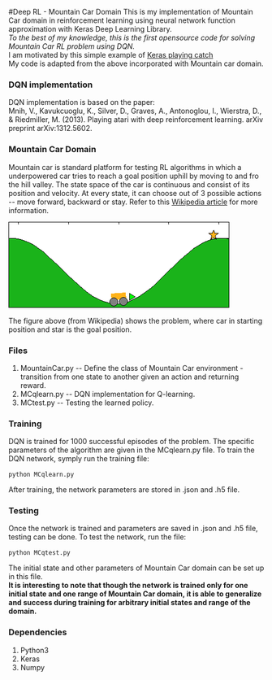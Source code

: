 #Deep RL - Mountain Car Domain
This is my implementation of Mountain Car domain in reinforcement learning using neural network function approximation with Keras Deep Learning Library.  
*To the best of my knowledge, this is the first opensource code for solving Mountain Car RL problem using DQN.*    
I am motivated by this simple example of [Keras playing catch](https://edersantana.github.io/articles/keras_rl/)  
My code is adapted from the above incorporated with Mountain car domain.

### DQN implementation
DQN implementation is based on the paper:  
Mnih, V., Kavukcuoglu, K., Silver, D., Graves, A., Antonoglou, I., Wierstra, D., & Riedmiller, M. (2013). Playing atari with deep reinforcement learning. arXiv preprint arXiv:1312.5602.

### Mountain Car Domain
Mountain car is standard platform for testing RL algorithms in which a underpowered car tries to reach a goal position uphill by moving to and fro the hill valley. The state space of the car is continuous and consist of its position and velocity. At every state, it can choose out of 3 possible actions -- move forward, backward or stay. Refer to this [Wikipedia article](https://en.wikipedia.org/wiki/Mountain_Car) for more information.  

![alt tag](Mcar.png) 

The figure above (from Wikipedia) shows the problem, where car in starting position and star is the goal position.

### Files
1. MountainCar.py -- Define the class of Mountain Car environment - transition from one state to another given an action and returning reward.
2. MCqlearn.py -- DQN implementation for Q-learning.
3. MCtest.py -- Testing the learned policy.

### Training
DQN is trained for 1000 successful episodes of the problem. The specific parameters of the algorithm are given in the MCqlearn.py file. To train the DQN network, symply run the training file:
```
python MCqlearn.py
```
After training, the network parameters are stored in .json and .h5 file.

### Testing
Once the network is trained and parameters are saved in .json and .h5 file, testing can be done. To test the network, run the file:
```
python MCqtest.py
```
The initial state and other parameters of Mountain Car domain can be set up in this file.  
**It is interesting to note that though the network is trained only for one initial state and one range of Mountain Car domain, it is able to generalize and success during training for arbitrary initial states and range of the domain.**

### Dependencies
1. Python3
2. Keras
3. Numpy 




